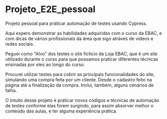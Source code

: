 # Projeto_E2E_pessoal
Projeto pessoal para práticar automação de testes usando Cypress.

Aqui espero demonstrar as habilidades adquiridas com o curso da EBAC, e com dicas de vários profissionais da área que sigo atráves de vídeos e redes sociais.

Peguei como "Alvo" dos testes o site fictício da Loja EBAC, que é um site utilizado durante o curso para que possamos praticar diferentes técnicas ensinadas por eles ao longo do curso.

Procurei utilizar testes para cobrir as principais funcionalidades do site, simulando uma compra feita por um cliente. 
Desde o cadastro feito na página até a finalização da compra. Inclui, também, alguns cenários de falha.

O intuito desse projeto é praticar novos códigos e técnicas de automação de testes conforme elas forem surgindo, para assim absorver melhor o conteúdo das aulas, e ter alguma experiência prática.
